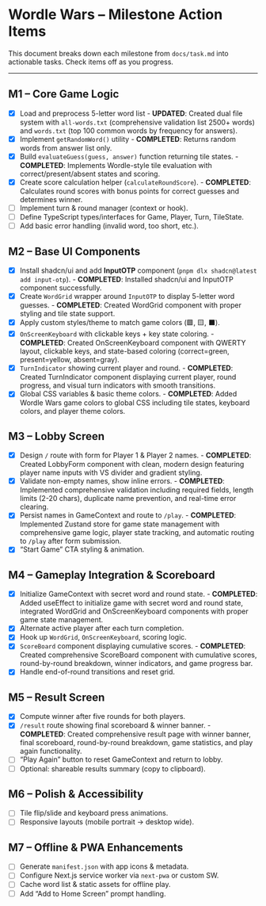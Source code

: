 # Wordle Wars – Milestone Action Items

This document breaks down each milestone from `docs/task.md` into actionable tasks. Check items off as you progress.

---

## M1 – Core Game Logic

- [x] Load and preprocess 5-letter word list - **UPDATED**: Created dual file system with `all-words.txt` (comprehensive validation list 2500+ words) and `words.txt` (top 100 common words by frequency for answers).
- [x] Implement `getRandomWord()` utility - **COMPLETED**: Returns random words from answer list only.
- [x] Build `evaluateGuess(guess, answer)` function returning tile states. - **COMPLETED**: Implements Wordle-style tile evaluation with correct/present/absent states and scoring.
- [x] Create score calculation helper (`calculateRoundScore`). - **COMPLETED**: Calculates round scores with bonus points for correct guesses and determines winner.
- [ ] Implement turn & round manager (context or hook).
- [ ] Define TypeScript types/interfaces for Game, Player, Turn, TileState.
- [ ] Add basic error handling (invalid word, too short, etc.).

## M2 – Base UI Components

- [x] Install shadcn/ui and add **InputOTP** component (`pnpm dlx shadcn@latest add input-otp`). - **COMPLETED**: Installed shadcn/ui and InputOTP component successfully.
- [x] Create `WordGrid` wrapper around `InputOTP` to display 5-letter word guesses. - **COMPLETED**: Created WordGrid component with proper styling and tile state support.
- [x] Apply custom styles/theme to match game colors (🟩, 🟨, ⬛).
- [x] `OnScreenKeyboard` with clickable keys + key state coloring. - **COMPLETED**: Created OnScreenKeyboard component with QWERTY layout, clickable keys, and state-based coloring (correct=green, present=yellow, absent=gray).
- [x] `TurnIndicator` showing current player and round. - **COMPLETED**: Created TurnIndicator component displaying current player, round progress, and visual turn indicators with smooth transitions.
- [x] Global CSS variables & basic theme colors. - **COMPLETED**: Added Wordle Wars game colors to global CSS including tile states, keyboard colors, and player theme colors.

## M3 – Lobby Screen

- [x] Design `/` route with form for Player 1 & Player 2 names. - **COMPLETED**: Created LobbyForm component with clean, modern design featuring player name inputs with VS divider and gradient styling.
- [x] Validate non-empty names, show inline errors. - **COMPLETED**: Implemented comprehensive validation including required fields, length limits (2-20 chars), duplicate name prevention, and real-time error clearing.
- [x] Persist names in GameContext and route to `/play`. - **COMPLETED**: Implemented Zustand store for game state management with comprehensive game logic, player state tracking, and automatic routing to `/play` after form submission.
- [x] “Start Game” CTA styling & animation.

## M4 – Gameplay Integration & Scoreboard

- [x] Initialize GameContext with secret word and round state. - **COMPLETED**: Added useEffect to initialize game with secret word and round state, integrated WordGrid and OnScreenKeyboard components with proper game state management.
- [x] Alternate active player after each turn completion.
- [x] Hook up `WordGrid`, `OnScreenKeyboard`, scoring logic.
- [x] `ScoreBoard` component displaying cumulative scores. - **COMPLETED**: Created comprehensive ScoreBoard component with cumulative scores, round-by-round breakdown, winner indicators, and game progress bar.
- [x] Handle end-of-round transitions and reset grid.

## M5 – Result Screen

- [x] Compute winner after five rounds for both players.
- [x] `/result` route showing final scoreboard & winner banner. - **COMPLETED**: Created comprehensive result page with winner banner, final scoreboard, round-by-round breakdown, game statistics, and play again functionality.
- [ ] “Play Again” button to reset GameContext and return to lobby.
- [ ] Optional: shareable results summary (copy to clipboard).

## M6 – Polish & Accessibility

- [ ] Tile flip/slide and keyboard press animations.
- [ ] Responsive layouts (mobile portrait → desktop wide).

## M7 – Offline & PWA Enhancements

- [ ] Generate `manifest.json` with app icons & metadata.
- [ ] Configure Next.js service worker via `next-pwa` or custom SW.
- [ ] Cache word list & static assets for offline play.
- [ ] Add “Add to Home Screen” prompt handling.

